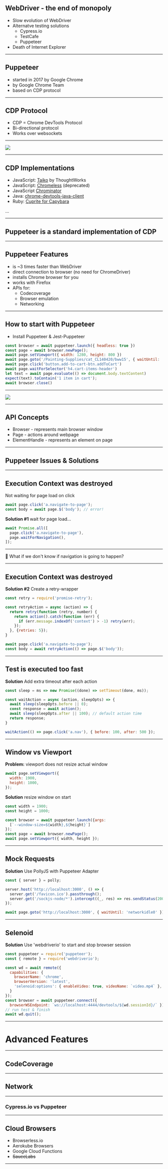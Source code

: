 ## WebDriver - the end of monopoly

* Slow evolution of WebDriver
* Alternatve testing solutions
  * Cypress.io
  * TestCafe
  * Puppeteer
* Death of Internet Explorer

---

## Puppeteer

* started in 2017 by Google Chrome 
* by Google Chrome Team
* based on CDP protocol

---

## CDP Protocol

* CDP = Chrome DevTools Protocol
* Bi-directional protocol
* Works over websockets

---

![](img/protocol.png)

---

## CDP Implementations

* JavaScript: [Taiko](https://github.com/getgauge/taiko/) by ThoughtWorks
* JavaScript: [Chromeless](https://github.com/prisma-archive/chromeless) (deprecated)
* JavaScript [Chrominator](https://github.com/jesg/chrominator)
* Java: [chrome-devtools-java-client](https://github.com/kklisura/chrome-devtools-java-client)
* Ruby: [Cuprite for Capybara](https://github.com/machinio/cuprite)

...

---

## Puppeteer is a standard implementation of CDP

---

## Puppeteer Features

* is ~3 times faster than WebDriver
* direct connection to browser (no need for ChromeDriver)
* installs Chrome browser for you
* works with Firefox 
* APIs for:
  * Codecoverage
  * Browser emulation
  * Networking

---

## How to start with Puppeteer

* Install Puppeteer & Jest-Puppeteer

```js
const browser = await puppeteer.launch({ headless: true })
const page = await browser.newPage();
await page.setViewport({ width: 1280, height: 800 })
await page.goto('/Painting-Supplies/cat_CL140420/bww15', { waitUntil: 'networkidle2' })
await page.click('button.add-to-cart-btn.addToCart')
await page.waitForSelector('h4.cart-items-header')
let text = await page.evaluate(() => document.body.textContent)
expect(text).toContain('1 item in cart');
await browser.close()
```

---

![](img/puppeteer_api.png)

---

## API Concepts

* Browser - represents main browser window
* Page - actions around webpage
* ElementHandle - represents an element on page

---

## Puppeteer Issues & Solutions

---

## Execution Context was destroyed

Not waiting for page load on click

```js
await page.click('a.navigate-to-page');
const body = await page.$('body'); // error!
```

**Solution #1** wait for page load...

```js
await Promise.all([
  page.click('a.navigate-to-page'),
  page.waitForNavigation(),
]);
```

---

🤔 What if we don't know if navigation is going to happen?

---

## Execution Context was destroyed

**Solution #2** Create a retry-wrapper

```js
const retry = require('promise-retry');

const retryAction = async (action) => {
  return retry(function (retry, number) {       
    return action().catch(function (err) {
      if (err.message.indexOf('context') > -1) retry(err);
    });
  }, {retries: 5});
}

await page.click('a.navigate-to-page');
const body = await retryAction(() => page.$('body'));
```

---

## Test is executed too fast

**Solution** Add extra timeout after each action

```js
const sleep = ms => new Promise((done) => setTimeout(done, ms));

const waitAction = async (action, sleepOpts) => {
  await sleep(sleepOpts.before || 0);
  const response = await action();
  await sleep(sleepOpts.after || 100); // default action time
  return response;
}

waitAction(() => page.click('a.nav'), { before: 100, after: 500 });
```

---

## Window vs Viewport

**Problem:** viewport does not resize actual window

```js
await page.setViewport({
  width: 1900,
  height: 1000,
});
```

**Solution** resize window on start

```js
const width = 1900;
const height = 1000;

const browser = await puppeteer.launch({args: 
  [`--window-size=${width},${height}`]
});
const page = await browser.newPage();
await page.setViewport({ width, height });

```

---

## Mock Requests

**Solution** Use PollyJS with Puppeteer Adapter

```js
const { server } = polly;

server.host('http://localhost:3000', () => {
  server.get('/favicon.ico').passthrough();
  server.get('/sockjs-node/*').intercept((_, res) => res.sendStatus(200));
});

await page.goto('http://localhost:3000', { waitUntil: 'networkidle0' });

```

---

## Selenoid

**Solution** Use 'webdriverio' to start and stop browser session

```js
const puppeteer = require('puppeteer');
const { remote } = require('webdriverio');

const wd = await remote({
  capabilities: {
    browserName: 'chrome',
    browserVersion: 'latest',
    'selenoid:options': { enableVideo: true, videoName: `video.mp4` },
  }
});
const browser = await puppeteer.connect({ 
  browserWSEndpoint: `ws://localhost:4444/devtools/${wd.sessionId}/` });
// run test & finish
await wd.quit();
```

---

# Advanced Features

---

## CodeCoverage

---

## Network

---

### Cypress.io vs Puppeteer

---

## Cloud Browsers

* Browserless.io
* Aerokube Browsers
* Google Cloud Functions
* ~~SauceLabs~~

---


